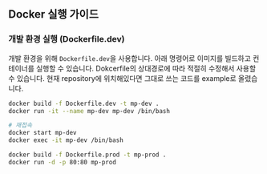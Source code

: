 ## Docker 실행 가이드

### 개발 환경 실행 (Dockerfile.dev)

개발 환경을 위해 `Dockerfile.dev`을 사용합니다. 아래 명령어로 이미지를 빌드하고 컨테이너를 실행할 수 있습니다.
Dokcerfile의 상대경로에 따라 적절히 수정해서 사용할 수 있습니다. 현재 repository에 위치해있다면 그대로 쓰는 코드를 example로 올렸습니다.

```bash
docker build -f Dockerfile.dev -t mp-dev .
docker run -it --name mp-dev mp-dev /bin/bash
```

```bash
# 재접속
docker start mp-dev
docker exec -it mp-dev /bin/bash
```

```bash
docker build -f Dockerfile.prod -t mp-prod .
docker run -d -p 80:80 mp-prod
```

